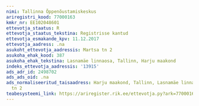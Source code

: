 ```yaml
---
nimi: Tallinna Õppenõustamiskeskus
ariregistri_kood: 77000163
kmkr_nr: EE102048601
ettevotja_staatus: R
ettevotja_staatus_tekstina: Registrisse kantud
ettevotja_esmakande_kpv: 11.12.2017
ettevotja_aadress: .na
asukoht_ettevotja_aadressis: Martsa tn 2
asukoha_ehak_kood: 387
asukoha_ehak_tekstina: Lasnamäe linnaosa, Tallinn, Harju maakond
indeks_ettevotja_aadressis: '13915'
ads_adr_id: 2498702
ads_ads_oid: .na
ads_normaliseeritud_taisaadress: Harju maakond, Tallinn, Lasnamäe linnaosa, Martsa
  tn 2
teabesysteemi_link: https://ariregister.rik.ee/ettevotja.py?ark=77000163&ref=rekvisiidid
---
```

